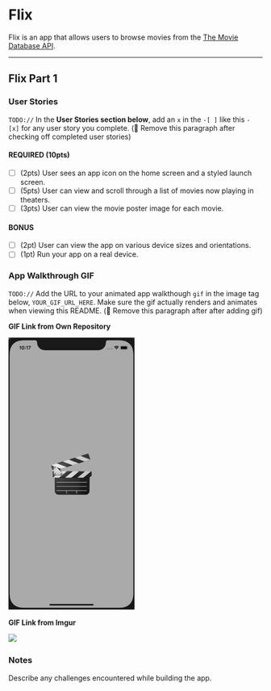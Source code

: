 # Flix

Flix is an app that allows users to browse movies from the [The Movie Database API](http://docs.themoviedb.apiary.io/#).

---

## Flix Part 1

### User Stories
`TODO://` In the **User Stories section below**, add an `x` in the `-[ ]` like this `- [x]` for any user story you complete. (🚫 Remove this paragraph after checking off completed user stories)

#### REQUIRED (10pts)
- [ ] (2pts) User sees an app icon on the home screen and a styled launch screen.
- [ ] (5pts) User can view and scroll through a list of movies now playing in theaters.
- [ ] (3pts) User can view the movie poster image for each movie.

#### BONUS
- [ ] (2pt) User can view the app on various device sizes and orientations.
- [ ] (1pt) Run your app on a real device.

### App Walkthrough GIF
`TODO://` 
Add the URL to your animated app walkthough `gif` in the image tag below, `YOUR_GIF_URL_HERE`. Make sure the gif actually renders and animates when viewing this README. (🚫 Remove this paragraph after after adding gif)

**GIF Link from Own Repository**

<img src="https://github.com/RealAspidiske/gradercodepath/blob/main/grader-task-ios.gif" width=250><br>

**GIF Link from Imgur**

<img src="https://imgur.com/eYywRtc.gif" width=250><br>

### Notes
Describe any challenges encountered while building the app.
